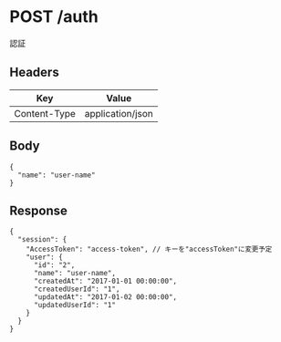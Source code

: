 # POST /auth

認証

## Headers

| Key           | Value            |
|---------------|------------------|
| Content-Type  | application/json |

## Body

```
{
  "name": "user-name"
}
```

## Response

```
{
  "session": {
    "AccessToken": "access-token", // キーを"accessToken"に変更予定
    "user": {
      "id": "2",
      "name": "user-name",
      "createdAt": "2017-01-01 00:00:00",
      "createdUserId": "1",
      "updatedAt": "2017-01-02 00:00:00",
      "updatedUserId": "1"
    }
  }
}
```